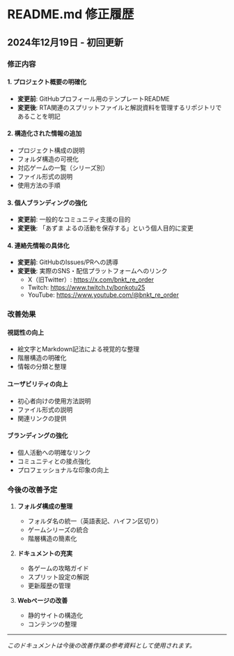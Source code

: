 # README.md 修正履歴

## 2024年12月19日 - 初回更新

### 修正内容

#### 1. プロジェクト概要の明確化
- **変更前**: GitHubプロフィール用のテンプレートREADME
- **変更後**: RTA関連のスプリットファイルと解説資料を管理するリポジトリであることを明記

#### 2. 構造化された情報の追加
- プロジェクト構成の説明
- フォルダ構造の可視化
- 対応ゲームの一覧（シリーズ別）
- ファイル形式の説明
- 使用方法の手順

#### 3. 個人ブランディングの強化
- **変更前**: 一般的なコミュニティ支援の目的
- **変更後**: 「あずま よるの活動を保存する」という個人目的に変更

#### 4. 連絡先情報の具体化
- **変更前**: GitHubのIssues/PRへの誘導
- **変更後**: 実際のSNS・配信プラットフォームへのリンク
  - X（旧Twitter）: https://x.com/bnkt_re_order
  - Twitch: https://www.twitch.tv/bonkotu25
  - YouTube: https://www.youtube.com/@bnkt_re_order

### 改善効果

#### 視認性の向上
- 絵文字とMarkdown記法による視覚的な整理
- 階層構造の明確化
- 情報の分類と整理

#### ユーザビリティの向上
- 初心者向けの使用方法説明
- ファイル形式の説明
- 関連リンクの提供

#### ブランディングの強化
- 個人活動への明確なリンク
- コミュニティとの接点強化
- プロフェッショナルな印象の向上

### 今後の改善予定

1. **フォルダ構成の整理**
   - フォルダ名の統一（英語表記、ハイフン区切り）
   - ゲームシリーズの統合
   - 階層構造の簡素化

2. **ドキュメントの充実**
   - 各ゲームの攻略ガイド
   - スプリット設定の解説
   - 更新履歴の管理

3. **Webページの改善**
   - 静的サイトの構造化
   - コンテンツの整理

---

*このドキュメントは今後の改善作業の参考資料として使用されます。*
